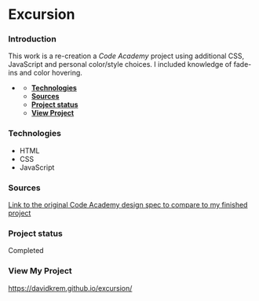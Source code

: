 # **Excursion**

### **Introduction**
This work is a re-creation a *Code Academy* project using additional CSS, JavaScript and personal color/style choices. I included knowledge of fade-ins and color hovering. 
- [](#)

    - [**Technologies**](#technologies)
    - [**Sources**](#sources)
    - [**Project status**](#project-status)
    - [**View Project**](#other-information)

### **Technologies**

- HTML
- CSS
- JavaScript
  
### **Sources**
[Link to the original Code Academy design spec to compare to my finished project](https://content.codecademy.com/programs/freelance-one/excursion/mocks/excursion_redline.png)

  
### **Project status**
Completed

### **View My Project**
https://davidkrem.github.io/excursion/

